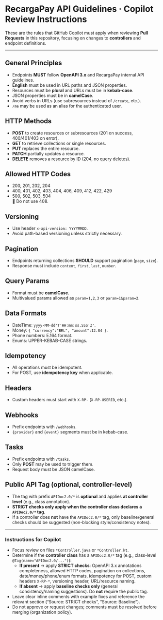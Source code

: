# RecargaPay API Guidelines · Copilot Review Instructions

These are the rules that GitHub Copilot must apply when reviewing **Pull Requests** in this repository, focusing on changes to **controllers** and endpoint definitions.

---

## General Principles
- Endpoints **MUST** follow **OpenAPI 3.x** and RecargaPay internal API guidelines.
- **English** must be used in URL paths and JSON properties.
- Resources must be **plural** and URLs must be in **kebab-case**.
- JSON properties must be in **camelCase**.
- Avoid verbs in URLs (use subresources instead of `/create`, etc.).
- `/me` may be used as an alias for the authenticated user.

## HTTP Methods
- **POST** to create resources or subresources (201 on success, 400/401/403 on error).
- **GET** to retrieve collections or single resources.
- **PUT** replaces the entire resource.
- **PATCH** partially updates a resource.
- **DELETE** removes a resource by ID (204, no query deletes).

## Allowed HTTP Codes
- 200, 201, 202, 204
- 400, 401, 402, 403, 404, 406, 409, 412, 422, 429
- 500, 502, 503, 504  
  🚫 Do not use 408.

## Versioning
- Use header `x-api-version: YYYYMMDD`.
- Avoid path-based versioning unless strictly necessary.

## Pagination
- Endpoints returning collections **SHOULD** support pagination (`page`, `size`).
- Response must include `content`, `first`, `last`, `number`.

## Query Params
- Format must be **camelCase**.
- Multivalued params allowed as `param=1,2,3` or `param=1&param=2`.

## Data Formats
- DateTime: `yyyy-MM-dd'T'HH:mm:ss.SSS'Z'`.
- Money: `{ "currency":"BRL", "amount":12.84 }`.
- Phone numbers: E.164 format.
- Enums: UPPER-KEBAB-CASE strings.

## Idempotency
- All operations must be idempotent.
- For POST, use **idempotency key** when applicable.

## Headers
- Custom headers must start with `X-RP-` (`X-RP-USERID`, etc.).

## Webhooks
- Prefix endpoints with `/webhooks`.
- `{provider}` and `{event}` segments must be in kebab-case.

## Tasks
- Prefix endpoints with `/tasks`.
- Only **POST** may be used to trigger them.
- Request body must be JSON camelCase.

## Public API Tag (optional, controller-level)
- The tag with prefix `APIDoc2.0/*` is **optional** and applies **at controller level** (e.g., class annotation).
- **STRICT checks only apply when the controller class declares a `APIDoc2.0/*` tag.**
- If a controller does **not** have the `APIDoc2.0/*` tag, only baseline/general checks should be suggested (non-blocking style/consistency notes).

---

### Instructions for Copilot
- Focus review on files `*Controller.java` or `*Controller.kt`.
- Determine if the **controller class** has a `APIDoc2.0/*` tag (e.g., class-level `@Tag(name="APIDoc2.0/...")`):
  - **If present** → apply **STRICT checks**: OpenAPI 3.x annotations completeness, allowed HTTP codes, pagination on collections, date/money/phone/enum formats, idempotency for POST, custom headers `X-RP-*`, versioning header, URL/resource naming.
  - **If absent** → apply **baseline checks only** (general consistency/naming suggestions). Do **not** require the public tag.
- Leave clear inline comments with example fixes and reference the relevant section (“Source: STRICT checks”, “Source: Baseline”).
- Do not approve or request changes; comments must be resolved before merging (organization policy).
